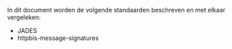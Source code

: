 In dit document worden de volgende standaarden beschreven en met elkaar vergeleken:
* JADES
* httpbis-message-signatures